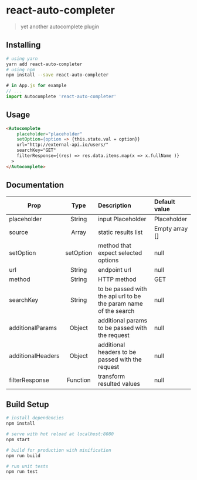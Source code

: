 # react-auto-completer

> yet another autocomplete plugin

## Installing
```bash
# using yarn
yarn add react-auto-completer
# using npm
npm install --save react-auto-completer
```
``` javascript
# in App.js for example
// ...
import Autocomplete 'react-auto-completer'
```

## Usage
``` html
<Autocomplete
    placeholder="placeholder"
    setOption={option => {this.state.val = option}}
    url="http://external-api.io/users/"
    searchKey="GET"
    filterResponse={(res) => res.data.items.map(x => x.fullName )}
  >
</Autocomplete>
```

## Documentation

| Prop          |  Type          |      Description      |  Default value |
|---------------|:--------------:|:---------------------|:---------------|
| placeholder   | String         | input Placeholder     | Placeholder    |
| source          | Array        | static results list   | Empty array [] |
| setOption     | setOption      | method that expect selected options | null | 
| url          | String          | endpoint url   | null |
| method          | String          | HTTP method   | GET |
| searchKey          | String          | to be passed with the api url to be the param name of the search   | null |
| additionalParams  | Object          | additional params to be passed with the request   | null |
| additionalHeaders  | Object          | additional headers to be passed with the request   | null |
| filterResponse  | Function | transform resulted values| null |


## Build Setup

``` bash
# install dependencies
npm install

# serve with hot reload at localhost:8080
npm start

# build for production with minification
npm run build

# run unit tests
npm run test
